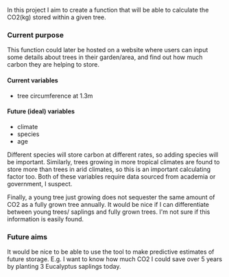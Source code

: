 In this project I aim to create a function that will be able to calculate the CO2(kg) stored within a given tree.

### Current purpose
This function could later be hosted on a website where users can input some details about trees in their garden/area, and find out how much carbon they are helping to store.

#### Current variables
- tree circumference at 1.3m

#### Future (ideal) variables
- climate
- species
- age

Different species will store carbon at different rates, so adding species will be important. Similarly, trees growing in more tropical climates are found to store more 
than trees in arid climates, so this is an important calculating factor too. Both of these variables require data sourced from academia or government, I suspect.

Finally, a young tree just growing does not sequester the same amount of CO2 as a fully grown tree annually. It would be nice if I can differentiate between young trees/
saplings and fully grown trees. I'm not sure if this information is easily found.

### Future aims
It would be nice to be able to use the tool to make predictive estimates of future storage. E.g. I want to know how much CO2 I could save over 5 years
by planting 3 Eucalyptus saplings today.

